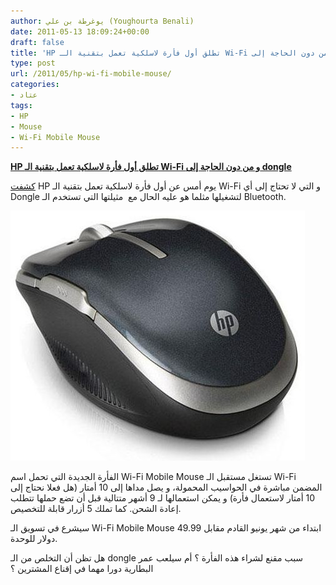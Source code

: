 ```yaml
---
author: يوغرطة بن علي (Youghourta Benali)
date: 2011-05-13 18:09:24+00:00
draft: false
title: 'HP تطلق أول فأرة لاسلكية تعمل بتقنية الـ Wi-Fi و من دون الحاجة إلى dongle '
type: post
url: /2011/05/hp-wi-fi-mobile-mouse/
categories:
- عتاد
tags:
- HP
- Mouse
- Wi-Fi Mobile Mouse
---
```


**[HP تطلق أول فأرة لاسلكية تعمل بتقنية الـ Wi-Fi و من دون الحاجة إلى dongle]( https://www.it-scoop.com/2011/05/hp-wi-fi-mobile-mouse/)**


[كشفت](http://www.hp.com/hpinfo/newsroom/press/2011/110512xb.html) HP يوم أمس عن أول فأرة لاسلكية تعمل بتقنية الـ Wi-Fi و التي لا تحتاج إلى أي Dongle لتشغيلها مثلما هو عليه الحال مع  مثيلتها التي تستخدم الـ Bluetooth.


[![](hp-wifi-mouse.jpg)
]( https://www.it-scoop.com/2011/05/hp-wi-fi-mobile-mouse/)


الفأرة الجديدة التي تحمل اسم Wi-Fi Mobile Mouse تستغل مستقبل الـ Wi-Fi المضمن مباشرة في الحواسيب المحمولة، و يصل مداها إلى 10 أمتار (هل فعلا نحتاج إلى 10 أمتار لاستعمال فأرة) و يمكن استعمالها لـ 9 أشهر متتالية قبل أن تضع حملها تتطلب إعادة الشحن. كما تملك 5 أزرار قابلة للتخصيص.

سيشرع في تسويق الـ Wi-Fi Mobile Mouse ابتداء من شهر يونيو القادم مقابل 49.99 دولار للوحدة.

هل تظن أن التخلص من الـ dongle سبب مقنع لشراء هذه الفأرة ؟ أم سيلعب عمر البطارية دورا مهما في إقناع المشترين ؟



